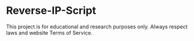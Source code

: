 # Reverse-IP-Script
This project is for educational and research purposes only. Always respect laws and website Terms of Service.
